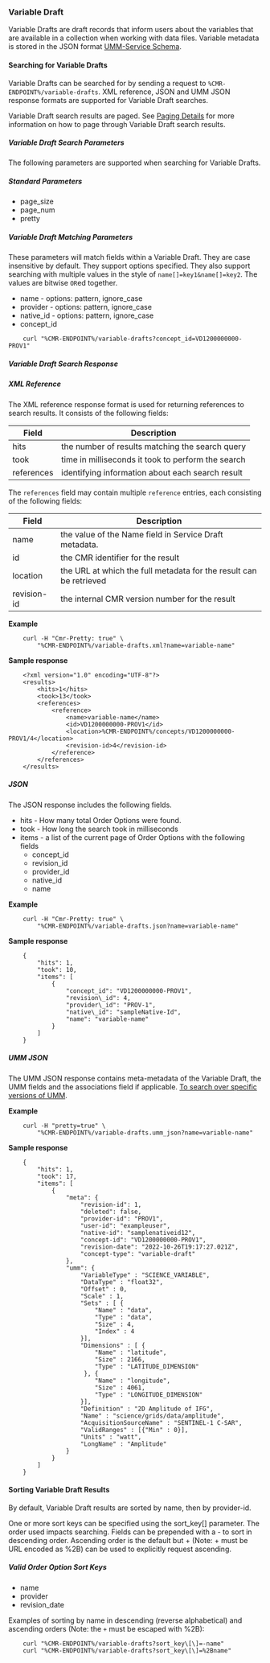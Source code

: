 ### <a name="variable-draft"></a> Variable Draft

Variable Drafts are draft records that inform users about the variables that are available in a collection when working with data files. Variable metadata is stored in the JSON format [UMM-Service Schema](https://git.earthdata.nasa.gov/projects/EMFD/repos/unified-metadata-model/browse/variable).

#### <a name="searching-for-variable-drafts"></a> Searching for Variable Drafts

Variable Drafts can be searched for by sending a request to `%CMR-ENDPOINT%/variable-drafts`. XML reference, JSON and UMM JSON response formats are supported for Variable Draft searches.

Variable Draft search results are paged. See [Paging Details](#paging-details) for more information on how to page through Variable Draft search results.

##### <a name="variable-draft-search-params"></a> Variable Draft Search Parameters

The following parameters are supported when searching for Variable Drafts.

##### Standard Parameters

* page\_size
* page\_num
* pretty

##### Variable Draft Matching Parameters

These parameters will match fields within a Variable Draft. They are case insensitive by default. They support options specified. They also support searching with multiple values in the style of `name[]=key1&name[]=key2`. The values are bitwise `OR`ed together.

* name - options: pattern, ignore\_case
* provider - options: pattern, ignore\_case
* native\_id - options: pattern, ignore\_case
* concept\_id

```
    curl "%CMR-ENDPOINT%/variable-drafts?concept_id=VD1200000000-PROV1"
```

##### <a name="variable-draft-search-response"></a> Variable Draft Search Response

##### XML Reference

The XML reference response format is used for returning references to search results. It consists of the following fields:

| Field      | Description                                        |
| ---------- | -------------------------------------------------- |
| hits       | the number of results matching the search query    |
| took       | time in milliseconds it took to perform the search |
| references | identifying information about each search result   |

The `references` field may contain multiple `reference` entries, each consisting of the following fields:

| Field       | Description                                                        |
| ----------- | ------------------------------------------------------------------ |
| name        | the value of the Name field in Service Draft metadata.      |
| id          | the CMR identifier for the result                                  |
| location    | the URL at which the full metadata for the result can be retrieved |
| revision-id | the internal CMR version number for the result                     |

__Example__

```
    curl -H "Cmr-Pretty: true" \
        "%CMR-ENDPOINT%/variable-drafts.xml?name=variable-name"
```

__Sample response__

```
    <?xml version="1.0" encoding="UTF-8"?>
    <results>
        <hits>1</hits>
        <took>13</took>
        <references>
            <reference>
                <name>variable-name</name>
                <id>VD1200000000-PROV1</id>
                <location>%CMR-ENDPOINT%/concepts/VD1200000000-PROV1/4</location>
                <revision-id>4</revision-id>
            </reference>
        </references>
    </results>
```

##### JSON

The JSON response includes the following fields.

* hits - How many total Order Options were found.
* took - How long the search took in milliseconds
* items - a list of the current page of Order Options with the following fields
  * concept\_id
  * revision\_id
  * provider\_id
  * native\_id
  * name

__Example__

```
    curl -H "Cmr-Pretty: true" \
        "%CMR-ENDPOINT%/variable-drafts.json?name=variable-name"
```

__Sample response__

```
    {
        "hits": 1,
        "took": 10,
        "items": [
            {
                "concept_id": "VD1200000000-PROV1",
                "revision\_id": 4,
                "provider\_id": "PROV-1",
                "native\_id": "sampleNative-Id",
                "name": "variable-name"
            }
        ]
    }
```

##### UMM JSON

The UMM JSON response contains meta-metadata of the Variable Draft, the UMM fields and the associations field if applicable. [To search over specific versions of UMM](#umm-json). 

__Example__

```
    curl -H "pretty=true" \
        "%CMR-ENDPOINT%/variable-drafts.umm_json?name=variable-name"
```

__Sample response__

```
    {
        "hits": 1,
        "took": 17,
        "items": [
            {
                "meta": {
                    "revision-id": 1,
                    "deleted": false,
                    "provider-id": "PROV1",
                    "user-id": "exampleuser",
                    "native-id": "samplenativeid12",
                    "concept-id": "VD1200000000-PROV1",
                    "revision-date": "2022-10-26T19:17:27.021Z",
                    "concept-type": "variable-draft"
                },
                "umm": {
                    "VariableType" : "SCIENCE_VARIABLE",
                    "DataType" : "float32",
                    "Offset" : 0,
                    "Scale" : 1,
                    "Sets" : [ {
                        "Name" : "data",
                        "Type" : "data",
                        "Size" : 4,
                        "Index" : 4
                    }],
                    "Dimensions" : [ {
                        "Name" : "latitude",
                        "Size" : 2166,
                        "Type" : "LATITUDE_DIMENSION"
                     }, {
                        "Name" : "longitude",
                        "Size" : 4061,
                        "Type" : "LONGITUDE_DIMENSION"
                    }],
                    "Definition" : "2D Amplitude of IFG",
                    "Name" : "science/grids/data/amplitude",
                    "AcquisitionSourceName" : "SENTINEL-1 C-SAR",
                    "ValidRanges" : [{"Min" : 0}],
                    "Units" : "watt",
                    "LongName" : "Amplitude"
                }
            }
        ]
    }
```

#### <a name="sorting-variable-draft-results"></a> Sorting Variable Draft Results

By default, Variable Draft results are sorted by name, then by provider-id.

One or more sort keys can be specified using the sort_key[] parameter. The order used impacts searching. Fields can be prepended with a - to sort in descending order. Ascending order is the default but + (Note: + must be URL encoded as %2B) can be used to explicitly request ascending.

##### Valid Order Option Sort Keys

* name
* provider
* revision_date

Examples of sorting by name in descending (reverse alphabetical) and ascending orders (Note: the `+` must be escaped with %2B):

```
    curl "%CMR-ENDPOINT%/variable-drafts?sort_key\[\]=-name"
    curl "%CMR-ENDPOINT%/variable-drafts?sort_key\[\]=%2Bname"
```
